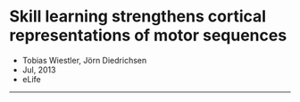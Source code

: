 # Skill learning strengthens cortical representations of motor sequences

* Tobias Wiestler, Jörn Diedrichsen
* Jul, 2013
* eLife

---

